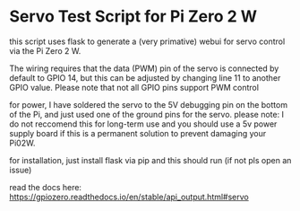 # Servo Test Script for Pi Zero 2 W

this script uses flask to generate a (very primative) webui for servo control via the Pi Zero 2 W.

The wiring requires that the data (PWM) pin of the servo is connected by default to GPIO 14, but this can be adjusted by changing line 11 to another GPIO value. Please note that not all GPIO pins support PWM control

for power, I have soldered the servo to the 5V debugging pin on the bottom of the Pi, and just used one of the ground pins for the servo.
please note: I do not reccomend this for long-term use and you should use a 5v power supply board if this is a permanent solution to prevent damaging your Pi02W.

for installation, just install flask via pip and this should run (if not pls open an issue)

read the docs here: https://gpiozero.readthedocs.io/en/stable/api_output.html#servo